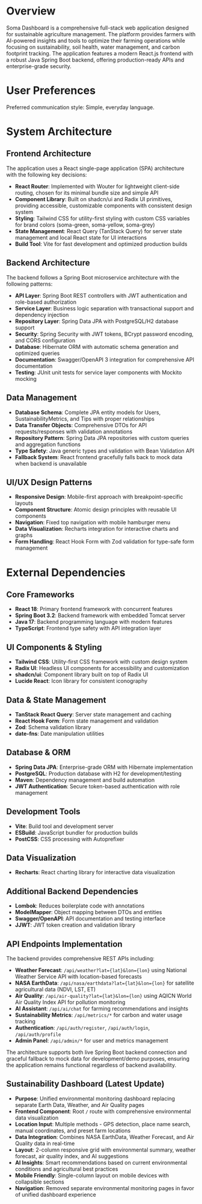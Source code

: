 # Overview

Soma Dashboard is a comprehensive full-stack web application designed for sustainable agriculture management. The platform provides farmers with AI-powered insights and tools to optimize their farming operations while focusing on sustainability, soil health, water management, and carbon footprint tracking. The application features a modern React.js frontend with a robust Java Spring Boot backend, offering production-ready APIs and enterprise-grade security.

# User Preferences

Preferred communication style: Simple, everyday language.

# System Architecture

## Frontend Architecture
The application uses a React single-page application (SPA) architecture with the following key decisions:
- **React Router**: Implemented with Wouter for lightweight client-side routing, chosen for its minimal bundle size and simple API
- **Component Library**: Built on shadcn/ui and Radix UI primitives, providing accessible, customizable components with consistent design system
- **Styling**: Tailwind CSS for utility-first styling with custom CSS variables for brand colors (soma-green, soma-yellow, soma-grey)
- **State Management**: React Query (TanStack Query) for server state management and local React state for UI interactions
- **Build Tool**: Vite for fast development and optimized production builds

## Backend Architecture
The backend follows a Spring Boot microservice architecture with the following patterns:
- **API Layer**: Spring Boot REST controllers with JWT authentication and role-based authorization
- **Service Layer**: Business logic separation with transactional support and dependency injection
- **Repository Layer**: Spring Data JPA with PostgreSQL/H2 database support
- **Security**: Spring Security with JWT tokens, BCrypt password encoding, and CORS configuration
- **Database**: Hibernate ORM with automatic schema generation and optimized queries
- **Documentation**: Swagger/OpenAPI 3 integration for comprehensive API documentation
- **Testing**: JUnit unit tests for service layer components with Mockito mocking

## Data Management
- **Database Schema**: Complete JPA entity models for Users, SustainabilityMetrics, and Tips with proper relationships
- **Data Transfer Objects**: Comprehensive DTOs for API requests/responses with validation annotations
- **Repository Pattern**: Spring Data JPA repositories with custom queries and aggregation functions
- **Type Safety**: Java generic types and validation with Bean Validation API
- **Fallback System**: React frontend gracefully falls back to mock data when backend is unavailable

## UI/UX Design Patterns
- **Responsive Design**: Mobile-first approach with breakpoint-specific layouts
- **Component Structure**: Atomic design principles with reusable UI components
- **Navigation**: Fixed top navigation with mobile hamburger menu
- **Data Visualization**: Recharts integration for interactive charts and graphs
- **Form Handling**: React Hook Form with Zod validation for type-safe form management

# External Dependencies

## Core Frameworks
- **React 18**: Primary frontend framework with concurrent features
- **Spring Boot 3.2**: Backend framework with embedded Tomcat server
- **Java 17**: Backend programming language with modern features
- **TypeScript**: Frontend type safety with API integration layer

## UI Components & Styling
- **Tailwind CSS**: Utility-first CSS framework with custom design system
- **Radix UI**: Headless UI components for accessibility and customization
- **shadcn/ui**: Component library built on top of Radix UI
- **Lucide React**: Icon library for consistent iconography

## Data & State Management
- **TanStack React Query**: Server state management and caching
- **React Hook Form**: Form state management and validation
- **Zod**: Schema validation library
- **date-fns**: Date manipulation utilities

## Database & ORM
- **Spring Data JPA**: Enterprise-grade ORM with Hibernate implementation
- **PostgreSQL**: Production database with H2 for development/testing
- **Maven**: Dependency management and build automation
- **JWT Authentication**: Secure token-based authentication with role management

## Development Tools
- **Vite**: Build tool and development server
- **ESBuild**: JavaScript bundler for production builds
- **PostCSS**: CSS processing with Autoprefixer

## Data Visualization
- **Recharts**: React charting library for interactive data visualization

## Additional Backend Dependencies
- **Lombok**: Reduces boilerplate code with annotations
- **ModelMapper**: Object mapping between DTOs and entities
- **Swagger/OpenAPI**: API documentation and testing interface
- **JJWT**: JWT token creation and validation library

## API Endpoints Implementation
The backend provides comprehensive REST APIs including:
- **Weather Forecast**: `/api/weather?lat={lat}&lon={lon}` using National Weather Service API with location-based forecasts
- **NASA EarthData**: `/api/nasa/earthdata?lat={lat}&lon={lon}` for satellite agricultural data (NDVI, LST, ET)
- **Air Quality**: `/api/air-quality?lat={lat}&lon={lon}` using AQICN World Air Quality Index API for pollution monitoring
- **AI Assistant**: `/api/ai/chat` for farming recommendations and insights
- **Sustainability Metrics**: `/api/metrics/*` for carbon and water usage tracking
- **Authentication**: `/api/auth/register`, `/api/auth/login`, `/api/auth/profile`
- **Admin Panel**: `/api/admin/*` for user and metrics management

The architecture supports both live Spring Boot backend connection and graceful fallback to mock data for development/demo purposes, ensuring the application remains functional regardless of backend availability.

## Sustainability Dashboard (Latest Update)
- **Purpose**: Unified environmental monitoring dashboard replacing separate Earth Data, Weather, and Air Quality pages
- **Frontend Component**: Root `/` route with comprehensive environmental data visualization
- **Location Input**: Multiple methods - GPS detection, place name search, manual coordinates, and preset farm locations
- **Data Integration**: Combines NASA EarthData, Weather Forecast, and Air Quality data in real-time
- **Layout**: 2-column responsive grid with environmental summary, weather forecast, air quality index, and AI suggestions
- **AI Insights**: Smart recommendations based on current environmental conditions and agricultural best practices
- **Mobile Friendly**: Single-column layout on mobile devices with collapsible sections
- **Navigation**: Removed separate environmental monitoring pages in favor of unified dashboard experience